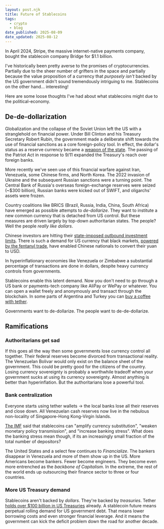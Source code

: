 ```yaml
---
layout: post.njk
title: Future of Stablecoins
tags:
  - crypto
  - blog
date_published: 2025-08-09
date_updated: 2025-08-12
---
```


In April 2024, Stripe, the massive internet-native payments company, bought the stablecoin company Bridge for $1.1 billion. 

I've historically been pretty averse to the promises of cryptocurrencies. Partially due to the sheer number of grifters in the space and partially because the value proposition of a currency that *purposely isn't* backed by the US government didn't sound tremendously intriguing to me.  Stablecoins on the other hand... interesting!

Here are some loose thoughts I've had about what stablecoins might due to the political-economy.
## De-de-dollarization


Globalization and the collapse of the Soviet Union left the US with a stranglehold on financial power.  Under Bill Clinton and his Treasury Secretary Robert Rubin, the government made a deliberate shift towards the use of financial sanctions as a core foreign-policy tool.  In effect, the dollar's status as a reserve currency became a  [weapon of the state](https://www.amazon.com/Chokepoints-American-Power-Economic-Warfare/dp/0593712978). The passing of the Patriot Act in response to 9/11 expanded the Treasury's reach over foreign banks.  

More recently we've seen use of this financial warfare against Iran, Venezuela, some Chinese firms, and North Korea.  The 2022 invasion of Ukraine and the subsequent Russian sanctions were a turning point.  The Central Bank of Russia's overseas foreign-exchange reserves were seized (~$300 billion), Russian banks were kicked out of SWIFT, and oligarchs' assets were frozen.  

Country coalitions like BRICS (Brazil, Russia, India, China, South Africa) have emerged as possible attempts to *de-dollarize*. They want to institute a new common currency that is detached from US control. But these measures are driven largely by top-down authoritarian states.  The people? Well the people *really like dollars*.

Chinese investors are hitting their [state-imposed outbound investment limits](https://www.reuters.com/markets/asia/chinese-investors-rush-abroad-hitting-outbound-investment-limit-2024-03-06/).  There is such a demand for US currency that black markets, [powered by the fentanyl trade](https://www.ft.com/content/419db522-12e9-4237-9437-4d0d9b2f05e6), have enabled Chinese nationals to convert their yuan to USD.

In hyperinflationary economies like Venezuela or Zimbabwe a substantial percentage of transactions are done in dollars, despite heavy currency controls from governments. 

Stablecoins enable this latent demand. Now you don't need to go through a US bank or payments-tech company like AliPay or WePay or whatever. You can open a wallet freely and anonymously and transact through the blockchain. In some parts of Argentina and Turkey you can [buy a coffee with tether](https://www.wsj.com/finance/currencies/tether-crypto-us-dollar-sanctions-52f85459). 

Governments want to de-dollarize. The people want to de-de-dollarize.  

## Ramifications

### Authoritarians get sad

If this goes all the way then some governments lose currency control all together. Their federal reserves become divorced from transactional reality. The Venezuelan Bolivar would only exist on the balance sheet of the government. This could be pretty good for the citizens of the country. Losing currency sovereignty is probably a worthwhile tradeoff when your government sucks at using its currency sovereignty. Almost anything is better than hyperinflation.  But the authoritarians lose a powerful tool.

### Bank centralization

Everyone starts using tether wallets -> the local banks lose all their reserves and close down. All Venezuelan cash reserves now live in the nebulous non-locality of Singapore-Hong Kong-Virgin Islands.

[The IMF](https://www.imf.org/en/Publications/WP/Issues/2023/12/05/Macro-Financial-Impacts-of-Foreign-Digital-Money-542034) said that stablecoins can "amplify currency substitution", "weaken monetary policy transmission", and "increase banking stress". What does the banking stress mean though, if its an increasingly small fraction of the total number of depositors?

The United States and a select few continues to *Financialize*. The bankers disappear in Venezuela and more of them show up in the US. More Americans become bankers. Fewer become engineers. They become even more entrenched as the *backbone of Capitalism*. In the extreme, the rest of the world ends up outsourcing their finance sector to three or four countries.

### More US Treasury demand

Stablecoins aren't backed by *dollars*. They're backed by *treasuries*. Tether [holds over $100 billion in US Treasuries](https://x.com/Tether_to/status/1852064983560966308) already.  A stablecoin future means perpetual rolling demand for US government debt.  That means lower borrowing costs and even stronger financial leverage.  And it means the government can kick the deficit problem down the road for another decade.
